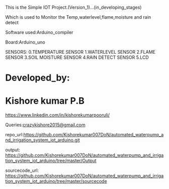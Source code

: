 This is the Simple IOT Project.(Version_1)...(in_developing_stages)

Which is used to Monitor the Temp,waterlevel,flame,moisture and rain detect


Software used:Arduino_compiler

Board:Arduino_uno

SENSORS:    0.TEMPERATURE SENSOR
            1.WATERLEVEL SENSOR
            2.FLAME SENSOR
            3.SOIL MOISTURE SENSOR
            4.RAIN DETECT SENSOR
            5.LCD 

# Developed_by:

# Kishore kumar P.B

https://www.linkedin.com/in/kishorekumarpooruli/


Queries:crazykishore2015@gmail.com

repo_url:https://github.com/Kishorekumar007DoN/automated_waterpump_and_irrigation_system_iot_arduino.git


output: https://github.com/Kishorekumar007DoN/automated_waterpump_and_irrigation_system_iot_arduino/tree/master/Output

sourcecode_url: https://github.com/Kishorekumar007DoN/automated_waterpump_and_irrigation_system_iot_arduino/tree/master/sourcecode



